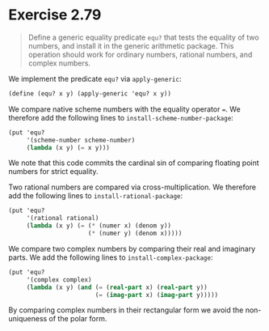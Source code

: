 # Exercise 2.79

> Define a generic equality predicate `equ?` that tests the equality of two numbers, and install it in the generic arithmetic package.
> This operation should work for ordinary numbers, rational numbers, and complex numbers.



We implement the predicate `equ?` via `apply-generic`:
```scheme
(define (equ? x y) (apply-generic 'equ? x y))
```

We compare native scheme numbers with the equality operator `=`.
We therefore add the following lines to `install-scheme-number-package`:
```scheme
(put 'equ?
     '(scheme-number scheme-number)
     (lambda (x y) (= x y)))
```
We note that this code commits the cardinal sin of comparing floating point numbers for strict equality.

Two rational numbers are compared via cross-multiplication.
We therefore add the following lines to `install-rational-package`:
```scheme
(put 'equ?
     '(rational rational)
     (lambda (x y) (= (* (numer x) (denom y))
                      (* (numer y) (denom x)))))
```

We compare two complex numbers by comparing their real and imaginary parts.
We add the following lines to `install-complex-package`:
```scheme
(put 'equ?
     '(complex complex)
     (lambda (x y) (and (= (real-part x) (real-part y))
                        (= (imag-part x) (imag-part y)))))
```
By comparing complex numbers in their rectangular form we avoid the non-uniqueness of the polar form.
